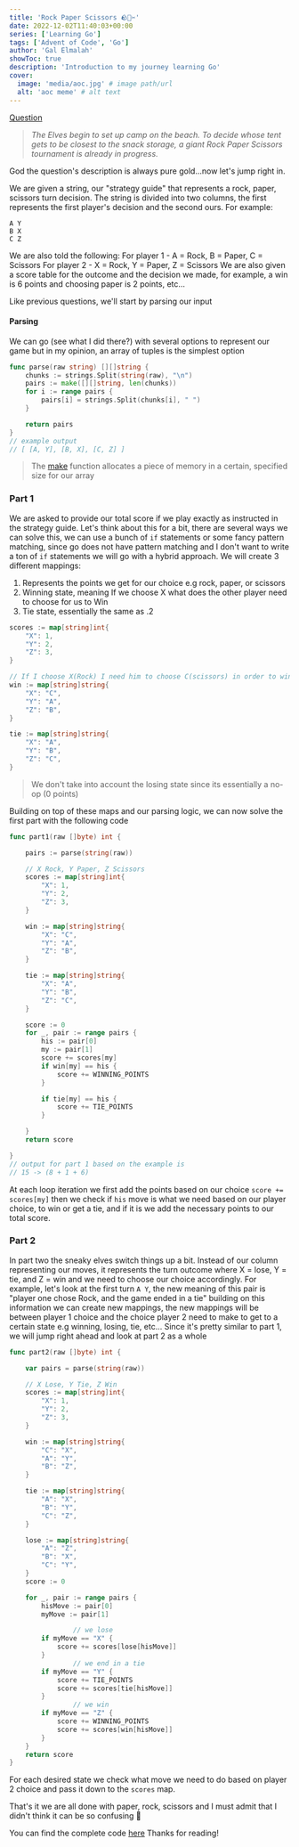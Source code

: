 ```yaml
---
title: 'Rock Paper Scissors 🪨🧻✂'
date: 2022-12-02T11:40:03+00:00
series: ['Learning Go']
tags: ['Advent of Code', 'Go']
author: 'Gal Elmalah'
showToc: true
description: 'Introduction to my journey learning Go'
cover:
  image: 'media/aoc.jpg' # image path/url
  alt: 'aoc meme' # alt text
---
```


[Question](https://adventofcode.com/2022/day/2)

> _The Elves begin to set up camp on the beach. To decide whose tent gets to be closest to the snack storage, a giant Rock Paper Scissors tournament is already in progress._

God the question's description is always pure gold...now let's jump right in.

We are given a string, our "strategy guide" that represents a rock, paper, scissors turn decision.
The string is divided into two columns, the first represents the first player's decision and the second ours.
For example:

```
A Y
B X
C Z
```

We are also told the following:
For player 1 - A = Rock, B = Paper, C = Scissors
For player 2 - X = Rock, Y = Paper, Z = Scissors
We are also given a score table for the outcome and the decision we made, for example, a win is 6 points and choosing paper is 2 points, etc...

Like previous questions, we'll start by parsing our input

#### Parsing

We can go (see what I did there?) with several options to represent our game but in my opinion, an array of tuples is the simplest option

```go
func parse(raw string) [][]string {
	chunks := strings.Split(string(raw), "\n")
	pairs := make([][]string, len(chunks))
	for i := range pairs {
		pairs[i] = strings.Split(chunks[i], " ")
	}

	return pairs
}
// example output
// [ [A, Y], [B, X], [C, Z] ]
```

> The [make](https://go.dev/tour/moretypes/13) function allocates a piece of memory in a certain, specified size for our array

### Part 1

We are asked to provide our total score if we play exactly as instructed in the strategy guide.
Let's think about this for a bit, there are several ways we can solve this, we can use a bunch of `if` statements or some fancy pattern matching, since go does not have pattern matching and I don't want to write a ton of `if` statements we will go with a hybrid approach.
We will create 3 different mappings:

1. Represents the points we get for our choice e.g rock, paper, or scissors
2. Winning state, meaning If we choose X what does the other player need to choose for us to Win
3. Tie state, essentially the same as .2

```go
scores := map[string]int{
	"X": 1,
	"Y": 2,
	"Z": 3,
}

// If I choose X(Rock) I need him to choose C(scissors) in order to win
win := map[string]string{
	"X": "C",
	"Y": "A",
	"Z": "B",
}

tie := map[string]string{
	"X": "A",
	"Y": "B",
	"Z": "C",
}
```

> We don't take into account the losing state since its essentially a no-op (0 points)

Building on top of these maps and our parsing logic, we can now solve the first part with the following code

```go
func part1(raw []byte) int {

	pairs := parse(string(raw))

	// X Rock, Y Paper, Z Scissors
	scores := map[string]int{
		"X": 1,
		"Y": 2,
		"Z": 3,
	}

	win := map[string]string{
		"X": "C",
		"Y": "A",
		"Z": "B",
	}

	tie := map[string]string{
		"X": "A",
		"Y": "B",
		"Z": "C",
	}

	score := 0
	for _, pair := range pairs {
		his := pair[0]
		my := pair[1]
		score += scores[my]
		if win[my] == his {
			score += WINNING_POINTS
		}

		if tie[my] == his {
			score += TIE_POINTS
		}

	}
	return score

}
// output for part 1 based on the example is
// 15 -> (8 + 1 + 6)
```

At each loop iteration we first add the points based on our choice `score += scores[my]` then we check if `his` move is what we need based on our player choice, to win or get a tie, and if it is we add the necessary points to our total score.

### Part 2

In part two the sneaky elves switch things up a bit.
Instead of our column representing our moves, it represents the turn outcome where X = lose, Y = tie, and Z = win and we need to choose our choice accordingly.
For example, let's look at the first turn `A Y`, the new meaning of this pair is "player one chose Rock, and the game ended in a tie" building on this information we can create new mappings, the new mappings will be between player 1 choice and the choice player 2 need to make to get to a certain state e.g winning, losing, tie, etc...
Since it's pretty similar to part 1, we will jump right ahead and look at part 2 as a whole

```go
func part2(raw []byte) int {

	var pairs = parse(string(raw))

	// X Lose, Y Tie, Z Win
	scores := map[string]int{
		"X": 1,
		"Y": 2,
		"Z": 3,
	}

	win := map[string]string{
		"C": "X",
		"A": "Y",
		"B": "Z",
	}

	tie := map[string]string{
		"A": "X",
		"B": "Y",
		"C": "Z",
	}

	lose := map[string]string{
		"A": "Z",
		"B": "X",
		"C": "Y",
	}
	score := 0

	for _, pair := range pairs {
		hisMove := pair[0]
		myMove := pair[1]

                // we lose
		if myMove == "X" {
			score += scores[lose[hisMove]]
		}
                // we end in a tie
		if myMove == "Y" {
			score += TIE_POINTS
			score += scores[tie[hisMove]]
		}
                // we win
		if myMove == "Z" {
			score += WINNING_POINTS
			score += scores[win[hisMove]]
		}
	}
	return score
}
```

For each desired state we check what move we need to do based on player 2 choice and pass it down to the `scores` map.

That's it we are all done with paper, rock, scissors and I must admit that I didn't think it can be so confusing 🤣

You can find the complete code [here](https://gist.github.com/galElmalah/a6b80b9bc9d3c6e00f79ceea2aca5773)
Thanks for reading!
